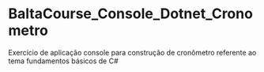 # BaltaCourse_Console_Dotnet_Cronometro
Exercício de aplicação console para construção de cronômetro referente ao tema fundamentos básicos de C#
